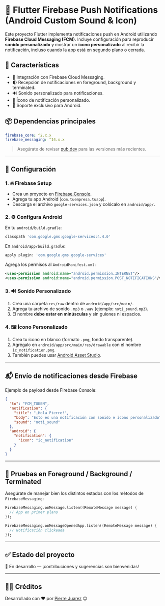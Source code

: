 # 🔔 Flutter Firebase Push Notifications (Android Custom Sound & Icon)

Este proyecto Flutter implementa notificaciones push en Android utilizando **Firebase Cloud Messaging (FCM)**. Incluye configuración para reproducir **sonido personalizado** y mostrar un **ícono personalizado** al recibir la notificación, incluso cuando la app está en segundo plano o cerrada.

## 🚀 Características

- 📲 Integración con Firebase Cloud Messaging.
- 🌓 Recepción de notificaciones en foreground, background y terminated.
- 🔊 Sonido personalizado para notificaciones.
- 🎨 Ícono de notificación personalizado.
- 🤖 Soporte exclusivo para Android.

## 📦 Dependencias principales

```yaml
firebase_core: ^2.x.x
firebase_messaging: ^14.x.x
```

> Asegúrate de revisar [pub.dev](https://pub.dev/packages/firebase_messaging) para las versiones más recientes.

---

## 🔧 Configuración

### 1. 🔥 Firebase Setup

- Crea un proyecto en [Firebase Console](https://console.firebase.google.com).
- Agrega tu app Android (`com.tuempresa.tuapp`).
- Descarga el archivo `google-services.json` y colócalo en `android/app/`.

### 2. ⚙️ Configura Android

En tu `android/build.gradle`:

```gradle
classpath 'com.google.gms:google-services:4.4.0'
```

En `android/app/build.gradle`:

```gradle
apply plugin: 'com.google.gms.google-services'
```

Agrega los permisos al `AndroidManifest.xml`:

```xml
<uses-permission android:name="android.permission.INTERNET"/>
<uses-permission android:name="android.permission.POST_NOTIFICATIONS"/>
```

### 3. 🔊 Sonido Personalizado

1. Crea una carpeta `res/raw` dentro de `android/app/src/main/`.
2. Agrega tu archivo de sonido `.mp3` o `.wav` (ejemplo: `noti_sound.mp3`).
3. El nombre **debe estar en minúsculas** y sin guiones ni espacios.

### 4. 🖼️ Ícono Personalizado

1. Crea tu ícono en blanco (formato `.png`, fondo transparente).
2. Agrégalo en `android/app/src/main/res/drawable` con el nombre `ic_notification.png`.
3. También puedes usar [Android Asset Studio](https://romannurik.github.io/AndroidAssetStudio/icons-notification.html).

---

## 📬 Envío de notificaciones desde Firebase

Ejemplo de payload desde Firebase Console:

```json
{
  "to": "FCM_TOKEN",
  "notification": {
    "title": "¡Hola Pierre!",
    "body": "Esto es una notificación con sonido e ícono personalizado",
    "sound": "noti_sound"
  },
  "android": {
    "notification": {
      "icon": "ic_notification"
    }
  }
}
```

---

## 🧪 Pruebas en Foreground / Background / Terminated

Asegúrate de manejar bien los distintos estados con los métodos de `FirebaseMessaging`:

```dart
FirebaseMessaging.onMessage.listen((RemoteMessage message) {
  // App en primer plano
});

FirebaseMessaging.onMessageOpenedApp.listen((RemoteMessage message) {
  // Notificación clickeada
});
```

---

## ✅ Estado del proyecto

🚧 En desarrollo — ¡contribuciones y sugerencias son bienvenidas!

---

## 👨‍💻 Créditos

Desarrollado con ♥️ por [Pierre Juarez](https://www.linkedin.com/in/pierre-juarez/) 😊
